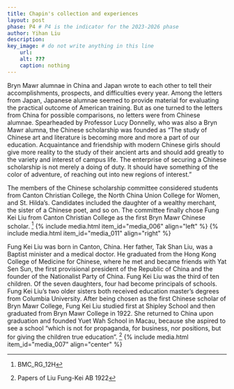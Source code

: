 ```yaml
---
title: Chapin's collection and experiences
layout: post
phase: P4 # P4 is the indicator for the 2023-2026 phase
author: Yihan Liu
description: 
key_image: # do not write anything in this line
    url: 
    alt: ???
    caption: nothing
---
```

Bryn Mawr alumnae in China and Japan wrote to each other to tell their accomplishments, prospects, and difficulties every year. Among the letters from Japan, Japanese alumnae seemed to provide material for evaluating the practical outcome of American training. But as one turned to the letters from China for possible comparisons, no letters were from Chinese alumnae. Spearheaded by Professor Lucy Donnelly, who was also a Bryn Mawr alumna, the Chinese scholarship was founded as “The study of Chinese art and literature is becoming more and more a part of our education. Acquaintance and friendship with modern Chinese girls should give more reality to the study of their ancient arts and should add greatly to the variety and interest of campus life. The enterprise of securing a Chinese scholarship is not merely a doing of duty. It should have something of the color of adventure, of reaching out into new regions of interest.”

The members of the Chinese scholarship committee considered students from Canton Christian College, the North China Union College for Women, and St. Hilda’s. Candidates included the daughter of a wealthy merchant, the sister of a Chinese poet, and so on. The committee finally chose Fung Kei Liu from Canton Christian College as the first Bryn Mawr Chinese scholar. [^1]
{% include media.html item_id="media_006" align="left" %}
{% include media.html item_id="media_011" align="right" %}

Fung Kei Liu was born in Canton, China. Her father, Tak Shan Liu, was a Baptist minister and a medical doctor.  He graduated from the Hong Kong College of Medicine for Chinese, where he met and became friends with Yat Sen Sun, the first provisional president of the Republic of China and the founder of the Nationalist Party of China. Fung Kei Liu was the third of ten children. Of the seven daughters, four had become principals of schools. Fung Kei Liu’s two older sisters both received education master’s degrees from Columbia University. After being chosen as the first Chinese scholar of Bryn Mawr College, Fung Kei Liu studied first at Shipley School and then graduated from Bryn Mawr College in 1922. She returned to China upon graduation and founded Yuet Wah School in Macau, because she aspired to see a school “which is not for propaganda, for business, nor positions, but for giving the children true education”. [^2]
{% include media.html item_id="media_007" align="center" %}
[^1]: BMC_RG_12H 
[^2]: Papers of Liu Fung-Kei AB 1922


